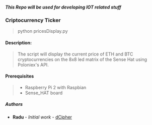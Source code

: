 ##### This Repo will be used for developing IOT related stuff

### Criptocurrency Ticker 
>python pricesDisplay.py 
#### Description:
>The script will display the current price of ETH and BTC cryptocurrencies on the 8x8 led matrix of the Sense Hat using Poloniex's API.
>
#### Prerequisites

> - Raspberry Pi 2 with Raspbian <br />
> - Sense_HAT board<br />

##### Authors
* **Radu** - *Initial work* - [dCipher](https://github.com/dCipherDev)


